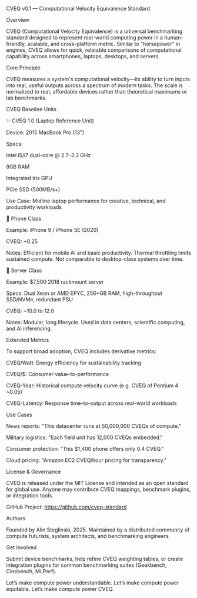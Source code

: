 CVEQ v0.1 — Computational Velocity Equivalence Standard

Overview

CVEQ (Computational Velocity Equivalence) is a universal benchmarking standard designed to represent real-world computing power in a human-friendly, scalable, and cross-platform metric. Similar to "horsepower" in engines, CVEQ allows for quick, relatable comparisons of computational capability across smartphones, laptops, desktops, and servers.

Core Principle

CVEQ measures a system's computational velocity—its ability to turn inputs into real, useful outputs across a spectrum of modern tasks. The scale is normalized to real, affordable devices rather than theoretical maximums or lab benchmarks.

CVEQ Baseline Units

✨ CVEQ 1.0 (Laptop Reference Unit)

Device: 2015 MacBook Pro (13")

Specs:

Intel i5/i7 dual-core @ 2.7–3.3 GHz

8GB RAM

Integrated Iris GPU

PCIe SSD (500MB/s+)

Use Case: Midline laptop performance for creative, technical, and productivity workloads

📱 Phone Class

Example: iPhone 9 / iPhone SE (2020)

CVEQ: ~0.25

Notes: Efficient for mobile AI and basic productivity. Thermal throttling limits sustained compute. Not comparable to desktop-class systems over time.

🚀 Server Class

Example: $7,500 2018 rackmount server

Specs: Dual Xeon or AMD EPYC, 256+GB RAM, high-throughput SSD/NVMe, redundant PSU

CVEQ: ~10.0 to 12.0

Notes: Modular, long lifecycle. Used in data centers, scientific computing, and AI inferencing.

Extended Metrics

To support broad adoption, CVEQ includes derivative metrics:

CVEQ/Watt: Energy efficiency for sustainability tracking

CVEQ/$: Consumer value-to-performance

CVEQ-Year: Historical compute velocity curve (e.g. CVEQ of Pentium 4 ~0.05)

CVEQ-Latency: Response time-to-output across real-world workloads

Use Cases

News reports: "This datacenter runs at 50,000,000 CVEQs of compute."

Military logistics: "Each field unit has 12,000 CVEQs embedded."

Consumer protection: "This $1,400 phone offers only 0.4 CVEQ."

Cloud pricing: "Amazon EC2 CVEQ/hour pricing for transparency."

License & Governance

CVEQ is released under the MIT License and intended as an open standard for global use. Anyone may contribute CVEQ mappings, benchmark plugins, or integration tools.

GitHub Project: https://github.com/cveq-standard

Authors

Founded by Alin Steglinski, 2025. Maintained by a distributed community of compute futurists, system architects, and benchmarking engineers.

Get Involved

Submit device benchmarks, help refine CVEQ weighting tables, or create integration plugins for common benchmarking suites (Geekbench, Cinebench, MLPerf).

Let’s make compute power understandable.
Let’s make compute power equitable.
Let’s make compute power CVEQ.

